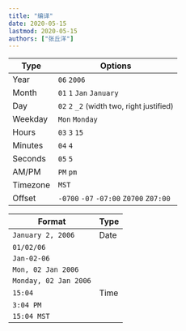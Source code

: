 ```yaml
---
title: "编译"
date: 2020-05-15
lastmod: 2020-05-15
authors: ["张丘洋"]
---
```



| Type     | Options |
|----------|--------------------------------------------------------------------------------------------------|
| Year     | `06`   `2006` |
| Month    | `01`   `1`   `Jan`   `January` |
| Day      | `02`   `2`   `_2` <span style="font-size:90%;">(width two, right justified)</span> |
| Weekday  | `Mon`   `Monday` |
| Hours    | `03`   `3`   `15` |
| Minutes  | `04`   `4` |
| Seconds  | `05`   `5` |
| AM/PM    | `PM`   `pm` |
| Timezone | `MST` |
| Offset   | `-0700`   `-07`   `-07:00`   `Z0700`   `Z07:00` |

| Format                            | Type              |
|-----------------------------------|-------------------|
| `January 2, 2006`                 | Date              |
| `01/02/06`                        |                   |
| `Jan-02-06`                       |                   |
| `Mon, 02 Jan 2006`                |                   |
| `Monday, 02 Jan 2006`             |                   |
| `15:04`                           | Time              |
| `3:04 PM`                         |                   |
| `15:04 MST`                       |                   |

